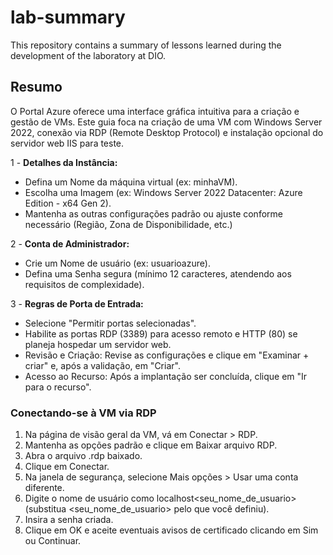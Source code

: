 # lab-summary
This repository contains a summary of lessons learned during the development of the laboratory at DIO.

## Resumo
O Portal Azure oferece uma interface gráfica intuitiva para a criação e gestão de VMs. Este guia foca na criação de uma VM com Windows Server 2022, conexão via RDP (Remote Desktop Protocol) e instalação opcional do servidor web IIS para teste.

1 - **Detalhes da Instância:**
- Defina um Nome da máquina virtual (ex: minhaVM).
- Escolha uma Imagem (ex: Windows Server 2022 Datacenter: Azure Edition - x64 Gen 2).
- Mantenha as outras configurações padrão ou ajuste conforme necessário (Região, Zona de Disponibilidade, etc.)
   
2 - **Conta de Administrador:**
- Crie um Nome de usuário (ex: usuarioazure).
- Defina uma Senha segura (mínimo 12 caracteres, atendendo aos requisitos de complexidade).
  
3 - **Regras de Porta de Entrada:**
- Selecione "Permitir portas selecionadas".
- Habilite as portas RDP (3389) para acesso remoto e HTTP (80) se planeja hospedar um servidor web.
- Revisão e Criação: Revise as configurações e clique em "Examinar + criar" e, após a validação, em "Criar".
- Acesso ao Recurso: Após a implantação ser concluída, clique em "Ir para o recurso".

### Conectando-se à VM via RDP
1. Na página de visão geral da VM, vá em Conectar > RDP.
2. Mantenha as opções padrão e clique em Baixar arquivo RDP.
3. Abra o arquivo .rdp baixado.
4. Clique em Conectar.
5. Na janela de segurança, selecione Mais opções > Usar uma conta diferente.
6. Digite o nome de usuário como localhost\<seu_nome_de_usuario> (substitua <seu_nome_de_usuario> pelo que você definiu).
7. Insira a senha criada.
8. Clique em OK e aceite eventuais avisos de certificado clicando em Sim ou Continuar.
